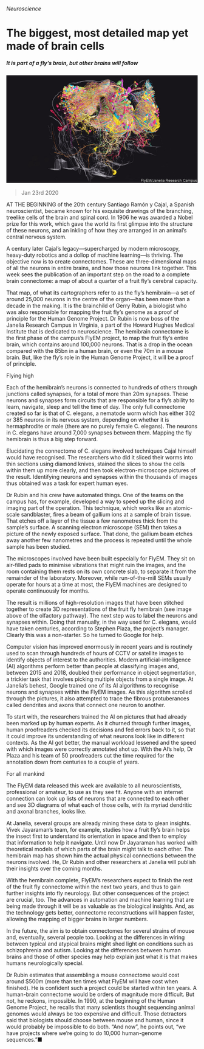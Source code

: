 ###### Neuroscience

# The biggest, most detailed map yet made of brain cells 

##### It is part of a fly’s brain, but other brains will follow 

![image](images/20200125_STP006_0.jpg) 

> Jan 23rd 2020 

AT THE BEGINNING of the 20th century Santiago Ramón y Cajal, a Spanish neuroscientist, became known for his exquisite drawings of the branching, treelike cells of the brain and spinal cord. In 1906 he was awarded a Nobel prize for this work, which gave the world its first glimpse into the structure of these neurons, and an inkling of how they are arranged in an animal’s central nervous system.

A century later Cajal’s legacy—supercharged by modern microscopy, heavy-duty robotics and a dollop of machine learning—is thriving. The objective now is to create connectomes. These are three-dimensional maps of all the neurons in entire brains, and how those neurons link together. This week sees the publication of an important step on the road to a complete brain connectome: a map of about a quarter of a fruit fly’s cerebral capacity.


That map, of what its cartographers refer to as the fly’s hemibrain—a set of around 25,000 neurons in the centre of the organ—has been more than a decade in the making. It is the brainchild of Gerry Rubin, a biologist who was also responsible for mapping the fruit fly’s genome as a proof of principle for the Human Genome Project. Dr Rubin is now boss of the Janelia Research Campus in Virginia, a part of the Howard Hughes Medical Institute that is dedicated to neuroscience. The hemibrain connectome is the first phase of the campus’s FlyEM project, to map the fruit fly’s entire brain, which contains around 100,000 neurons. That is a drop in the ocean compared with the 85bn in a human brain, or even the 70m in a mouse brain. But, like the fly’s role in the Human Genome Project, it will be a proof of principle.

Flying high

Each of the hemibrain’s neurons is connected to hundreds of others through junctions called synapses, for a total of more than 20m synapses. These neurons and synapses form circuits that are responsible for a fly’s ability to learn, navigate, sleep and tell the time of day. The only full connectome created so far is that of C. elegans, a nematode worm which has either 302 or 385 neurons in its nervous system, depending on whether it is hermaphrodite or male (there are no purely female C. elegans). The neurons in C. elegans have around 7,000 synapses between them. Mapping the fly hemibrain is thus a big step forward.

Elucidating the connectome of C. elegans involved techniques Cajal himself would have recognised. The researchers who did it sliced their worms into thin sections using diamond knives, stained the slices to show the cells within them up more clearly, and then took electron-microscope pictures of the result. Identifying neurons and synapses within the thousands of images thus obtained was a task for expert human eyes.

Dr Rubin and his crew have automated things. One of the teams on the campus has, for example, developed a way to speed up the slicing and imaging part of the operation. This technique, which works like an atomic-scale sandblaster, fires a beam of gallium ions at a sample of brain tissue. That etches off a layer of the tissue a few nanometres thick from the sample’s surface. A scanning electron microscope (SEM) then takes a picture of the newly exposed surface. That done, the gallium beam etches away another few nanometres and the process is repeated until the whole sample has been studied.

The microscopes involved have been built especially for FlyEM. They sit on air-filled pads to minimise vibrations that might ruin the images, and the room containing them rests on its own concrete slab, to separate it from the remainder of the laboratory. Moreover, while run-of-the-mill SEMs usually operate for hours at a time at most, the FlyEM machines are designed to operate continuously for months.

The result is millions of high-resolution images that have been stitched together to create 3D representations of the fruit fly hemibrain (see image above of the olfactory pathway). The next step was to label the neurons and synapses within. Doing that manually, in the way used for C. elegans, would have taken centuries, according to Stephen Plaza, the project’s manager. Clearly this was a non-starter. So he turned to Google for help.

Computer vision has improved enormously in recent years and is routinely used to scan through hundreds of hours of CCTV or satellite images to identify objects of interest to the authorities. Modern artificial-intelligence (AI) algorithms perform better than people at classifying images and, between 2015 and 2018, doubled their performance in object segmentation, a trickier task that involves picking multiple objects from a single image. At Janelia’s behest, Google trained one of its AI algorithms to recognise neurons and synapses within the FlyEM images. As this algorithm scrolled through the pictures, it also attempted to trace the fibrous protuberances called dendrites and axons that connect one neuron to another.

To start with, the researchers trained the AI on pictures that had already been marked up by human experts. As it churned through further images, human proofreaders checked its decisions and fed errors back to it, so that it could improve its understanding of what neurons look like in different contexts. As the AI got better, the manual workload lessened and the speed with which images were correctly annotated shot up. With the AI’s help, Dr Plaza and his team of 50 proofreaders cut the time required for the annotation down from centuries to a couple of years.

For all mankind

The FlyEM data released this week are available to all neuroscientists, professional or amateur, to use as they see fit. Anyone with an internet connection can look up lists of neurons that are connected to each other and see 3D diagrams of what each of those cells, with its myriad dendritic and axonal branches, looks like.

At Janelia, several groups are already mining these data to glean insights. Vivek Jayaraman’s team, for example, studies how a fruit fly’s brain helps the insect first to understand its orientation in space and then to employ that information to help it navigate. Until now Dr Jayaraman has worked with theoretical models of which parts of the brain might talk to each other. The hemibrain map has shown him the actual physical connections between the neurons involved. He, Dr Rubin and other researchers at Janelia will publish their insights over the coming months.

With the hemibrain complete, FlyEM’s researchers expect to finish the rest of the fruit fly connectome within the next two years, and thus to gain further insights into fly neurology. But other consequences of the project are crucial, too. The advances in automation and machine learning that are being made through it will be as valuable as the biological insights. And, as the technology gets better, connectome reconstructions will happen faster, allowing the mapping of bigger brains in larger numbers.

In the future, the aim is to obtain connectomes for several strains of mouse and, eventually, several people too. Looking at the differences in wiring between typical and atypical brains might shed light on conditions such as schizophrenia and autism. Looking at the differences between human brains and those of other species may help explain just what it is that makes humans neurologically special.

Dr Rubin estimates that assembling a mouse connectome would cost around $500m (more than ten times what FlyEM will have cost when finished). He is confident such a project could be started within ten years. A human-brain connectome would be orders of magnitude more difficult. But not, he reckons, impossible. In 1990, at the beginning of the Human Genome Project, he recalls that many scientists thought sequencing animal genomes would always be too expensive and difficult. Those detractors said that biologists should choose between mouse and human, since it would probably be impossible to do both. “And now”, he points out, “we have projects where we’re going to do 10,000 human-genome sequences.”■

